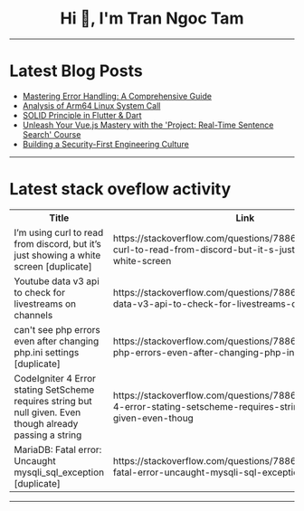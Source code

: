 <h1 align="center">Hi 👋, I'm Tran Ngoc Tam</h1>

---

# Latest Blog Posts 
<!-- BLOG-POST-LIST:START -->
- [Mastering Error Handling: A Comprehensive Guide](https://dev.to/kfir-g/mastering-error-handling-a-comprehensive-guide-1hmg)
- [Analysis of Arm64 Linux System Call](https://dev.to/lsahn/analysis-of-arm64-linux-system-call-8f1)
- [SOLID Principle in Flutter &amp; Dart](https://dev.to/syedabdulbasit7/solid-principle-in-flutter-dart-25g8)
- [Unleash Your Vue.js Mastery with the &#39;Project: Real-Time Sentence Search&#39; Course](https://dev.to/labex/unleash-your-vuejs-mastery-with-the-project-real-time-sentence-search-course-12ia)
- [Building a Security-First Engineering Culture](https://dev.to/middleware/building-a-security-first-engineering-culture-57m9)
<!-- BLOG-POST-LIST:END -->

---

# Latest stack oveflow activity
<table>
  <tr><th>Title</th><th>Link</th></tr>
  <!-- STACKOVERFLOW:START --><tr><td>I’m using curl to read from discord, but it’s just showing a white screen [duplicate]</td><td>https://stackoverflow.com/questions/78862615/i-m-using-curl-to-read-from-discord-but-it-s-just-showing-a-white-screen</td></tr><tr><td>Youtube data v3 api to check for livestreams on channels</td><td>https://stackoverflow.com/questions/78862614/youtube-data-v3-api-to-check-for-livestreams-on-channels</td></tr><tr><td>can&#39;t see php errors even after changing php.ini settings [duplicate]</td><td>https://stackoverflow.com/questions/78862516/cant-see-php-errors-even-after-changing-php-ini-settings</td></tr><tr><td>CodeIgniter 4 Error stating SetScheme requires string but null given. Even though already passing a string</td><td>https://stackoverflow.com/questions/78862420/codeigniter-4-error-stating-setscheme-requires-string-but-null-given-even-thoug</td></tr><tr><td>MariaDB: Fatal error: Uncaught mysqli_sql_exception [duplicate]</td><td>https://stackoverflow.com/questions/78862147/mariadb-fatal-error-uncaught-mysqli-sql-exception</td></tr><!-- STACKOVERFLOW:END -->
</table>

---


